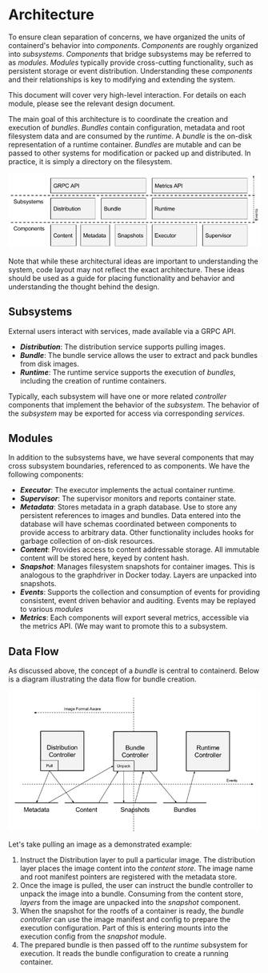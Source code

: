 # Architecture

To ensure clean separation of concerns, we have organized the units of
containerd's behavior into _components_. _Components_ are roughly organized
into _subsystems_. _Components_ that bridge subsystems may be referred to as
_modules_. _Modules_ typically provide cross-cutting functionality, such as
persistent storage or event distribution. Understanding these _components_ and
their relationships is key to modifying and extending the system.

This document will cover very high-level interaction. For details on each
module, please see the relevant design document.

The main goal of this architecture is to coordinate the creation and execution
of _bundles_.  _Bundles_ contain configuration, metadata and root filesystem
data and are consumed by the _runtime_. A _bundle_ is the on-disk
representation of a runtime container. _Bundles_ are mutable and can be passed
to other systems for modification or packed up and distributed. In practice, it
is simply a directory on the filesystem. 

![Architecture](architecture.png)

Note that while these architectural ideas are important to understanding the
system, code layout may not reflect the exact architecture. These ideas should
be used as a guide for placing functionality and behavior and understanding the
thought behind the design.

## Subsystems

External users interact with services, made available via a GRPC API.

- __*Distribution*__: The distribution service supports pulling images.
- __*Bundle*__: The bundle service allows the user to extract and pack bundles
  from disk images.
- __*Runtime*__: The runtime service supports the execution of _bundles_,
  including the creation of runtime containers.

Typically, each subsystem will have one or more related _controller_ components
that implement the behavior of the _subsystem_. The behavior of the _subsystem_
may be exported for access via corresponding _services_.

## Modules

In addition to the subsystems have, we have several components that may cross
subsystem boundaries, referenced to as components. We have the following
components:

- __*Executor*__: The executor implements the actual container runtime.
- __*Supervisor*__: The supervisor monitors and reports container state.
- __*Metadata*__: Stores metadata in a graph database. Use to store any
  persistent references to images and bundles. Data entered into the
  database will have schemas coordinated between components to provide access
  to arbitrary data. Other functionality includes hooks for garbage collection
  of on-disk resources.
- __*Content*__: Provides access to content addressable storage. All immutable
  content will be stored here, keyed by content hash.
- __*Snapshot*__: Manages filesystem snapshots for container images. This is
  analogous to the graphdriver in Docker today. Layers are unpacked into
  snapshots.
- __*Events*__: Supports the collection and consumption of events for providing
  consistent, event driven behavior and auditing. Events may be replayed to
  various _modules_
- __*Metrics*__: Each components will export several metrics, accessible via
  the metrics API. (We may want to promote this to a subsystem.

## Data Flow

As discussed above, the concept of a _bundle_ is central to containerd. Below
is a diagram illustrating the data flow for bundle creation.

![data-flow](data-flow.png)

Let's take pulling an image as a demonstrated example:

1. Instruct the Distribution layer to pull a particular image. The distribution
   layer places the image content into the _content store_. The image name and
   root manifest pointers are registered with the metadata store.
2. Once the image is pulled, the user can instruct the bundle controller to
   unpack the image into a bundle. Consuming from the content store, _layers_
   from the image are unpacked into the _snapshot_ component.
3. When the snapshot for the rootfs of a container is ready, the _bundle
   controller_ can use the image manifest and config to prepare the execution
   configuration. Part of this is entering mounts into the execution config
   from the _snapshot_ module.
4. The prepared bundle is then passed off to the _runtime_ subsystem for
   execution. It reads the bundle configuration to create a running container.

